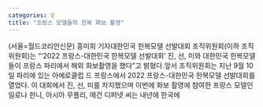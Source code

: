 ```yaml
---
categories: d
title: "프랑스 모델들의 한복 화보 촬영"
---
```

(서울=월드코리안신문) 홍미희 기자대한민국 한복모델 선발대회 조직위원회(이하 조직위원회)는 &ldquo;&lsquo;2022 프랑스-대한민국 한복모델 선발대회&rsquo; 진, 선, 미와 대한민국 한복모델들이 프랑스 파리에서 해외 화보촬영을 했다&rdquo;고 밝혔다.앞서 조직위원회는 지난 9월 10일 파리에 있는 아에로클럽 드 프랑스에서 2022 프랑스-대한민국 한복모델 선발대회를 열었다. 이 대회에서 진, 선, 미를 차지했으며 이번에 화보 촬영에 참여한 프랑스 모델인 일로나 한니, 아시아 무플리, 메건 디퍼넷 씨는 내년에 한국에